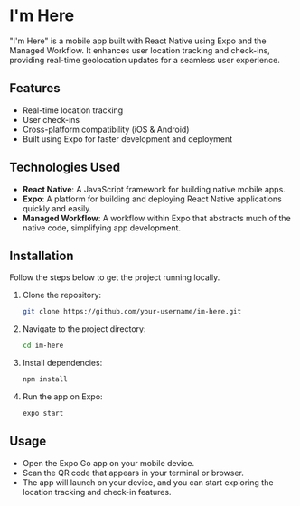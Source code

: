 # I'm Here

"I'm Here" is a mobile app built with React Native using Expo and the Managed Workflow. It enhances user location tracking and check-ins, providing real-time geolocation updates for a seamless user experience.

## Features

- Real-time location tracking
- User check-ins
- Cross-platform compatibility (iOS & Android)
- Built using Expo for faster development and deployment

## Technologies Used

- **React Native**: A JavaScript framework for building native mobile apps.
- **Expo**: A platform for building and deploying React Native applications quickly and easily.
- **Managed Workflow**: A workflow within Expo that abstracts much of the native code, simplifying app development.

## Installation

Follow the steps below to get the project running locally.

1. Clone the repository:
    ```bash
    git clone https://github.com/your-username/im-here.git
    ```

2. Navigate to the project directory:
    ```bash
    cd im-here
    ```

3. Install dependencies:
    ```bash
    npm install
    ```

4. Run the app on Expo:
    ```bash
    expo start
    ```

## Usage

- Open the Expo Go app on your mobile device.
- Scan the QR code that appears in your terminal or browser.
- The app will launch on your device, and you can start exploring the location tracking and check-in features.
